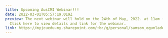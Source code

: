 ```yaml
---
title: Upcoming AusCMI Webinar!!!
date: 2022-03-01T05:57:19.019Z
preview: The next webinar will hold on the 24th of May, 2022. at 11am (AEDT).
  Click here to view details and link for the webinar.
link: https://myjcuedu-my.sharepoint.com/:b:/g/personal/samson_ogunlade_my_jcu_edu_au/ESqIBxggrxxCkjIRqNHaBFkBeRZsSYTSm-Nri7zoVpdUog?e=IrtH2Y
---
```


